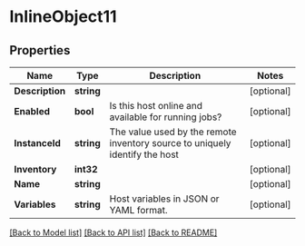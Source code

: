 # InlineObject11

## Properties

Name | Type | Description | Notes
------------ | ------------- | ------------- | -------------
**Description** | **string** |  | [optional] 
**Enabled** | **bool** | Is this host online and available for running jobs? | [optional] 
**InstanceId** | **string** | The value used by the remote inventory source to uniquely identify the host | [optional] 
**Inventory** | **int32** |  | [optional] 
**Name** | **string** |  | [optional] 
**Variables** | **string** | Host variables in JSON or YAML format. | [optional] 

[[Back to Model list]](../README.md#documentation-for-models) [[Back to API list]](../README.md#documentation-for-api-endpoints) [[Back to README]](../README.md)


